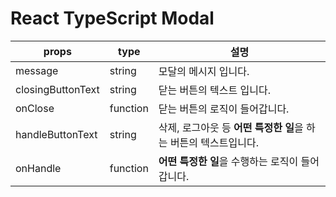 # React TypeScript Modal

props|type|설명
---|---|---
message|string|모달의 메시지 입니다.
closingButtonText|string|닫는 버튼의 텍스트 입니다.
onClose|function|닫는 버튼의 로직이 들어갑니다.
handleButtonText|string|삭제, 로그아웃 등 **어떤 특정한 일**을 하는 버튼의 텍스트입니다.
onHandle|function|**어떤 특정한 일**을 수행하는 로직이 들어갑니다.